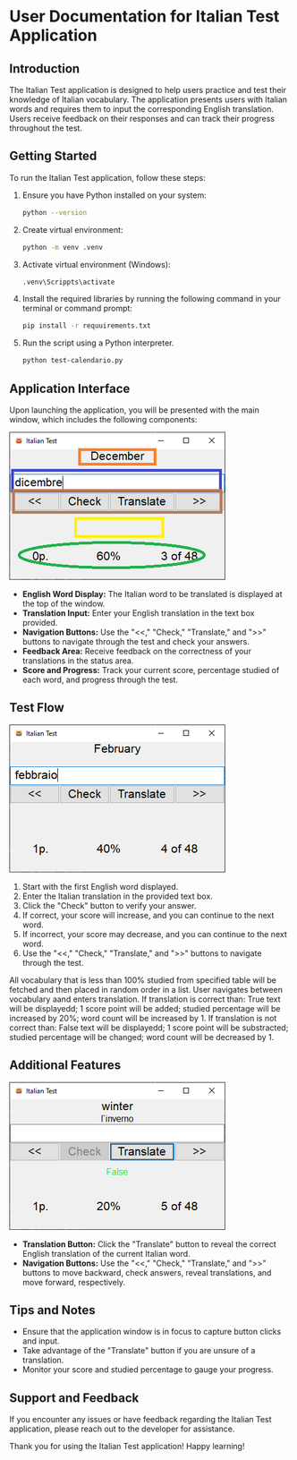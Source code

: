 # User Documentation for Italian Test Application

## Introduction
The Italian Test application is designed to help users practice and test their knowledge of Italian vocabulary. The application presents users with Italian words and requires them to input the corresponding English translation. Users receive feedback on their responses and can track their progress throughout the test.

## Getting Started
To run the Italian Test application, follow these steps:

1. Ensure you have Python installed on your system:
   ```bash
   python --version
   ```
2. Create virtual environment:
   ```bash
   python -m venv .venv
   ```
3. Activate virtual environment (Windows):
   ```bash
   .venv\Scrippts\activate
   ```
4. Install the required libraries by running the following command in your terminal or command prompt:
   ```bash
   pip install -r requuirements.txt
   ```
5. Run the script using a Python interpreter.
   ```bash
   python test-calendario.py
   ```
## Application Interface
Upon launching the application, you will be presented with the main window, which includes the following components:

![Italian Test Application main interface](/screens/screen1.png "Italian Test Application Screen 1")

- **English Word Display:** The Italian word to be translated is displayed at the top of the window.
- **Translation Input:** Enter your English translation in the text box provided.
- **Navigation Buttons:** Use the "<<," "Check," "Translate," and ">>" buttons to navigate through the test and check your answers.
- **Feedback Area:** Receive feedback on the correctness of your translations in the status area.
- **Score and Progress:** Track your current score, percentage studied of each word, and progress through the test.


## Test Flow

![Italian Test Application main interface](/screens/screen2.png "Italian Test Application Screen 2")

1. Start with the first English word displayed.
2. Enter the Italian translation in the provided text box.
3. Click the "Check" button to verify your answer.
4. If correct, your score will increase, and you can continue to the next word.
5. If incorrect, your score may decrease, and you can continue to the next word.
6. Use the "<<," "Check," "Translate," and ">>" buttons to navigate through the test.

All vocabulary that is less than 100% studied from specified table will be fetched and then placed in random order in a list. User navigates between vocabulary aand enters translation. If translation is correct than: True text will be displayedd; 1 score point will be added; studied percentage will be increased by 20%; word count will be increased by 1. If translation is not correct than: False text will be displayedd; 1 score point will be substracted; studied percentage will be changed; word count will be decreased by 1.

## Additional Features

![Italian Test Application main interface](/screens/screen3.png "Italian Test Application Screen 3")

- **Translation Button:** Click the "Translate" button to reveal the correct English translation of the current Italian word.
- **Navigation Buttons:** Use the "<<," "Check," "Translate," and ">>" buttons to move backward, check answers, reveal translations, and move forward, respectively.

## Tips and Notes
- Ensure that the application window is in focus to capture button clicks and input.
- Take advantage of the "Translate" button if you are unsure of a translation.
- Monitor your score and studied percentage to gauge your progress.

## Support and Feedback
If you encounter any issues or have feedback regarding the Italian Test application, please reach out to the developer for assistance.

Thank you for using the Italian Test application! Happy learning!
